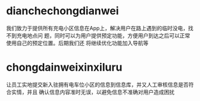 # dianchechongdianwei
我们致力于提供所有充电小区信息在App上，解决用户在路上遇到的临时没电，找不到充电地点问
题，同时可以为用户提供预定功能，方便用户到达之后可以正常使用自己的预定位置。后期我们还
将继续优化功能加入导航等

# chongdainweixinxiluru
让员工实地提交新入驻拥有电车位小区的信息到信息库，并又人工审核信息是否符合实情，并且
确认信息内容准时无误，以避免信息不准确对用户造成困扰
